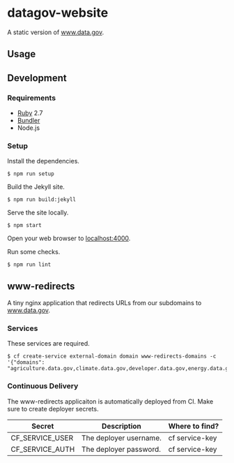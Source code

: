 # datagov-website

A static version of www.data.gov.

## Usage


## Development

### Requirements

- [Ruby](https://www.ruby-lang.org/en/) 2.7
- [Bundler](https://bundler.io/)
- Node.js


### Setup

Install the dependencies.

    $ npm run setup

Build the Jekyll site.

    $ npm run build:jekyll

Serve the site locally.

    $ npm start

Open your web browser to [localhost:4000](http://localhost:4000/).

Run some checks.

    $ npm run lint

## www-redirects

A tiny nginx application that redirects URLs from our subdomains to
www.data.gov.


### Services

These services are required.

    $ cf create-service external-domain domain www-redirects-domains -c '{"domains": "agriculture.data.gov,climate.data.gov,developer.data.gov,energy.data.gov,food.data.gov,highlights.data.gov,labs.data.gov,ocean.data.gov"}'


### Continuous Delivery

The www-redirects applicaiton is automatically deployed from CI. Make sure to
create deployer secrets.

Secret | Description | Where to find?
------ | ----------- | --------------
CF_SERVICE_USER | The deployer username. | cf service-key
CF_SERVICE_AUTH | The deployer password. | cf service-key


